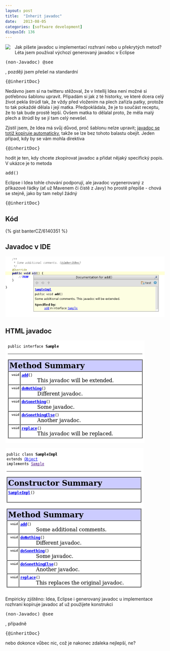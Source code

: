 ```yaml
---
layout: post
title:  "Inherit javadoc"
date:   2013-08-05
categories: [software development]
disqusId: 136
---
```

<div style="float: left; margin: 0 1em 1em 0; text-align: center;"><a href="https://en.wikipedia.org/wiki/Java_(programming_language)#/media/File:Java_programming_language_logo.svg"><img src="https://upload.wikimedia.org/wikipedia/en/thumb/3/30/Java_programming_language_logo.svg/128px-Java_programming_language_logo.svg.png" /></a></div>Jak píšete javadoc u implementací rozhraní nebo u překrytých metod? Léta jsem používal výchozí generovaný javadoc v Eclipse

<pre>(non-Javadoc) @see</pre>, později jsem přešel na standardní

<pre>{@inheritDoc}</pre>
Nedávno jsem si na twitteru stěžoval, že v Intellij 
Idea není možné si potřebnou šablonu upravit. Připadám si jak z té historky, ve které dcera celý život pekla štrúdl tak, že vždy před vložením na plech zařízla patky, protože to tak pokaždé dělala i její matka. Předpokládala, že je to součást receptu, že to tak bude prostě lepší. Ovšem matka to dělalal proto, že měla malý plech a štrúdl by se jí tam celý nevešel.
<!--more-->

Zjistil jsem, že Idea má svůj důvod, proč šablonu nelze upravit; <a href="http://docs.oracle.com/javase/6/docs/technotes/tools/solaris/javadoc.html#inheritingcomments">javadoc se totiž kopíruje automaticky</a>, takže se lze bez tohoto balastu obejít. Jeden případ, kdy by se vám mohla direktiva

<pre>{@inheritDoc}</pre> hodit je ten, kdy chcete zkopírovat javadoc a přidat nějaký specifický popis. V ukázce je to metoda
<pre>add()</pre> Eclipse i Idea tohle chování podporují, ale javadoc vygenerovaný z příkazové řádky (ať už Mavenem či čistě z Javy) ho prostě přepíše - chová se stejně, jako by tam nebyl žádný
<pre>{@inheritDoc}</pre>

Kód
------

{% gist banterCZ/6140351 %}

Javadoc v IDE
------

![](/assets/2013-08-05/20130805-Idea.png)

HTML javadoc
------

![](/assets/2013-08-05/20130805-Sample.png)

![](/assets/2013-08-05/20130805-SampleImpl.png)

Empiricky zjištěno: Idea, Eclipse i generovaný javadoc u implementace rozhraní kopíruje javadoc ať už použijete konstrukci
<pre>(non-Javadoc) @see</pre>, případně 
<pre>{@inheritDoc}</pre> nebo dokonce vůbec nic, což je nakonec zdaleka nejlepší, ne?